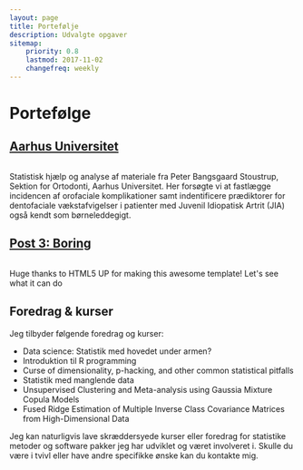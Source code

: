 ```yaml
---
layout: page
title: Portefølje
description: Udvalgte opgaver
sitemap:
    priority: 0.8
    lastmod: 2017-11-02
    changefreq: weekly
---
```



# Portefølge

<div id="main">
<section class="posts">
  <article>
  <h2><a href="/">Aarhus Universitet</a></h2>
  <a href="/blog/post4/" class="image fit"><img src="/images/pic02.jpg" alt=""></a>
  <p>Statistisk hjælp og analyse af materiale fra Peter Bangsgaard Stoustrup, Sektion for Ortodonti, Aarhus Universitet. Her forsøgte vi at fastlægge incidencen af orofaciale komplikationer samt indentificere prædiktorer for dentofaciale vækstafvigelser i patienter med Juvenil Idiopatisk Artrit (JIA) også kendt som børneleddegigt. </p>
  </article>
  <article>
  <h2><a href="/blog/post3/">Post 3: Boring</a></h2>
  <a href="/blog/post3/" class="image fit"><img src="/images/pic02.jpg" alt=""></a>
  <p>Huge thanks to HTML5 UP for making this awesome template! Let's see what it can do</p>
  </article>
</section>
</div>

## Foredrag & kurser
Jeg tilbyder følgende foredrag og kurser:

* Data science: Statistik med hovedet under armen?
* Introduktion til R programming
* Curse of dimensionality, p-hacking, and other common statistical pitfalls
* Statistik med manglende data
* Unsupervised Clustering and	Meta-analysis using Gaussia Mixture	Copula Models	
* Fused Ridge Estimation of Multiple Inverse Class Covariance Matrices from High-Dimensional Data

Jeg kan naturligvis lave skræddersyede kurser eller foredrag for statistike metoder og software pakker jeg har udviklet og været involveret i. Skulle du være i tvivl eller have andre specifikke ønske kan du kontakte mig.
